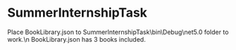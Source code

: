 # SummerInternshipTask

Place BookLibrary.json to SummerInternshipTask\bin\Debug\net5.0 folder to work.\n
BookLibrary.json has 3 books included.
